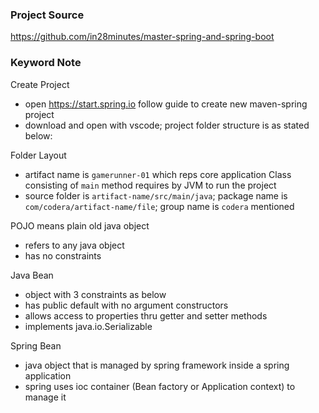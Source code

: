 ### Project Source
https://github.com/in28minutes/master-spring-and-spring-boot

### Keyword Note
Create Project
- open https://start.spring.io follow guide to create new maven-spring project
- download and open with vscode; project folder structure is as stated below:

Folder Layout
- artifact name is `gamerunner-01` which reps core application Class consisting of `main` method requires by JVM to run the project  
- source folder is `artifact-name/src/main/java`; package name is `com/codera/artifact-name/file`; group name is `codera` mentioned

POJO means plain old java object
- refers to any java object
- has no constraints

Java Bean 
- object with 3 constraints as below
- has public default with no argument constructors
- allows access to properties thru getter and setter methods
- implements java.io.Serializable

Spring Bean
- java object that is managed by spring framework inside a spring application
- spring uses ioc container (Bean factory or Application context) to manage it
